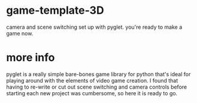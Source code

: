 # game-template-3D
camera and scene switching set up with pyglet. you're ready to make a game now.

# more info
pyglet is a really simple bare-bones game library for python that's ideal for playing around with the elements of video game creation. I found that having to re-write or cut out scene switching and camera controls before starting each new project was cumbersome, so here it is ready to go.
